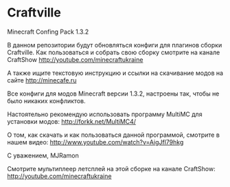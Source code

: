 Craftville
==========

Minecraft Confing Pack 1.3.2

В данном репозитории будут обновляться конфиги для плагинов сборки Craftville.
Как пользоваться и собрать свою сборку смотрите на канале CraftShow http://youtube.com/minecraftukraine

А также ищите текстовую инструкцию и ссылки на скачивание модов на сайте http://minecafe.ru

Все конфиги для модов Minecraft версии 1.3.2, настроены так, чтобы не было никаких конфликтов.

Настоятельно рекомендую использовать программу MultiMC для установки модов: http://forkk.net/MultiMC4/

О том, как скачать и как пользоваться данной программой, смотрите в нашем видео: http://www.youtube.com/watch?v=AigJfl79hkg


С уважением, MJRamon

Смотрите мультиплеер летсплей на этой сборке на канале CraftShow: http://youtube.com/minecraftukraine